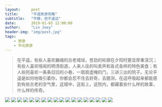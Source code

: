 ```yaml
---
layout:     post
title:      "平遥旅游攻略"
subtitle:   "平静，但不遥远"
date:       2019-01-03 12:00:00
author:     "Lin Joey"
header-img: "img/post.jpg"
tags:
    - 旅游
    - 华北旅游
---
```


>在平遥，有些人喜欢巍峨的古老城垣，苍劲的轮廓在夕阳时更显厚重深沉；有些人喜欢喧闹的明清街道，人来人往的叫卖声和各式各样的特色美食；有人些则喜欢一条条旧旧的小巷，一扇扇虚掩的门，三进三出的院子。无论平遥是如何地吸引着你，你都会忍不住去好奇，去臆测，在这呼吸起来都能感到有些古老的空气里，这城中，这街上，这院内，都藏着些什么样的故事，什么样的传奇。

![](https://linjoey-image.oss-cn-beijing.aliyuncs.com/我是驴友-平遥_页面_01.jpg)
![](https://linjoey-image.oss-cn-beijing.aliyuncs.com/我是驴友-平遥_页面_02.jpg)
![](https://linjoey-image.oss-cn-beijing.aliyuncs.com/我是驴友-平遥_页面_03.jpg)
![](https://linjoey-image.oss-cn-beijing.aliyuncs.com/我是驴友-平遥_页面_04.jpg)
![](https://linjoey-image.oss-cn-beijing.aliyuncs.com/我是驴友-平遥_页面_05.jpg)
![](https://linjoey-image.oss-cn-beijing.aliyuncs.com/我是驴友-平遥_页面_06.jpg)
![](https://linjoey-image.oss-cn-beijing.aliyuncs.com/我是驴友-平遥_页面_07.jpg)
![](https://linjoey-image.oss-cn-beijing.aliyuncs.com/我是驴友-平遥_页面_08.jpg)
![](https://linjoey-image.oss-cn-beijing.aliyuncs.com/我是驴友-平遥_页面_09.jpg)
![](https://linjoey-image.oss-cn-beijing.aliyuncs.com/我是驴友-平遥_页面_10.jpg)
![](https://linjoey-image.oss-cn-beijing.aliyuncs.com/我是驴友-平遥_页面_11.jpg)
![](https://linjoey-image.oss-cn-beijing.aliyuncs.com/我是驴友-平遥_页面_12.jpg)
![](https://linjoey-image.oss-cn-beijing.aliyuncs.com/我是驴友-平遥_页面_13.jpg)
![](https://linjoey-image.oss-cn-beijing.aliyuncs.com/我是驴友-平遥_页面_14.jpg)
![](https://linjoey-image.oss-cn-beijing.aliyuncs.com/我是驴友-平遥_页面_15.jpg)
![](https://linjoey-image.oss-cn-beijing.aliyuncs.com/我是驴友-平遥_页面_16.jpg)
![](https://linjoey-image.oss-cn-beijing.aliyuncs.com/我是驴友-平遥_页面_17.jpg)
![](https://linjoey-image.oss-cn-beijing.aliyuncs.com/我是驴友-平遥_页面_18.jpg)
